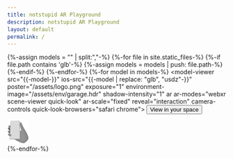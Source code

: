 ```yaml
---
title: notstupid AR Playground
description: notstupid AR Playground
layout: default
permalink: /
---
```

{%-assign models = "" | split:","-%}
{%-for file in site.static_files-%}
    {%-if file.path contains 'glb'-%}
        {%-assign models = models | push: file.path-%}
    {%-endif-%}
{%-endfor-%}
{%-for model in models-%}
<model-viewer src="{{-model-}}"
              ios-src="{{-model | replace: "glb", "usdz"-}}"
              poster="/assets/logo.png"
              exposure="1"
              environment-image="/assets/env/garage.hdr"
              shadow-intensity="1"
              ar
              ar-modes="webxr scene-viewer quick-look"
              ar-scale="fixed"
              reveal="interaction"
              camera-controls
              quick-look-browsers="safari chrome">
    <button slot="ar-button" id="ar-button">
        View in your space
    </button>
    <div id="ar-prompt">
        <img src="/assets/images/hand.png">
    </div>
</model-viewer>
{%-endfor-%}